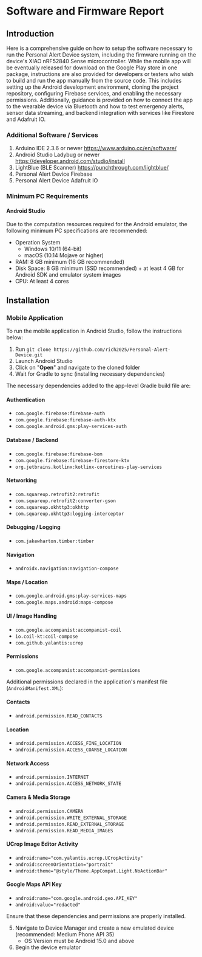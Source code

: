 Software and Firmware Report
=================

## Introduction

Here is a comprehensive guide on how to setup the software necessary to run the Personal Alert Device system, including the firmware running on the device's XIAO nRF52840 Sense microcontroller. While the mobile app will be eventually released for download on the Google Play store in one package, instructions are also provided for developers or testers who wish to build and run the app manually from the source code. This includes setting up the Android development environment, cloning the project repository, configuring Firebase services, and enabling the necessary permissions. Additionally, guidance is provided on how to connect the app to the wearable device via Bluetooth and how to test emergency alerts, sensor data streaming, and backend integration with services like Firestore and Adafruit IO.

### Additional Software / Services

1. Arduino IDE 2.3.6 or newer https://www.arduino.cc/en/software/
2. Android Studio Ladybug or newer https://developer.android.com/studio/install
3. LightBlue (BLE Scanner) https://punchthrough.com/lightblue/
4. Personal Alert Device Firebase
5. Personal Alert Device Adafruit IO 

### Minimum PC Requirements

#### Android Studio
Due to the computation resources required for the Android emulator, the following minimum PC specifications are recommended:
* Operation System
  - Windows 10/11 (64-bit)
  - macOS (10.14 Mojave or higher)
* RAM: 8 GB minimum (16 GB recommended)
* Disk Space: 8 GB minimum (SSD recommended) + at least 4 GB for Android SDK and emulator system images
* CPU: At least 4 cores

## Installation

### Mobile Application

To run the mobile application in Android Studio, follow the instructions below:

1. Run `git clone https://github.com/rich2025/Personal-Alert-Device.git`
2. Launch Android Studio
3. Click on "**Open**" and navigate to the cloned folder
4. Wait for Gradle to sync (installing necessary dependencies)

The necessary dependencies added to the app-level Gradle build file are:

#### Authentication
- `com.google.firebase:firebase-auth`
- `com.google.firebase:firebase-auth-ktx`
- `com.google.android.gms:play-services-auth`

#### Database / Backend
- `com.google.firebase:firebase-bom`
- `com.google.firebase:firebase-firestore-ktx`
- `org.jetbrains.kotlinx:kotlinx-coroutines-play-services`

#### Networking
- `com.squareup.retrofit2:retrofit`
- `com.squareup.retrofit2:converter-gson`
- `com.squareup.okhttp3:okhttp`
- `com.squareup.okhttp3:logging-interceptor`

#### Debugging / Logging
- `com.jakewharton.timber:timber`

#### Navigation
- `androidx.navigation:navigation-compose`

#### Maps / Location
- `com.google.android.gms:play-services-maps`
- `com.google.maps.android:maps-compose`

#### UI / Image Handling
- `com.google.accompanist:accompanist-coil`
- `io.coil-kt:coil-compose`
- `com.github.yalantis:ucrop`

#### Permissions
- `com.google.accompanist:accompanist-permissions`
  
Additional permissions declared in the application's manifest file (`AndroidManifest.XML`):

#### Contacts
- `android.permission.READ_CONTACTS`

#### Location
- `android.permission.ACCESS_FINE_LOCATION`
- `android.permission.ACCESS_COARSE_LOCATION`

#### Network Access
- `android.permission.INTERNET`
- `android.permission.ACCESS_NETWORK_STATE`

#### Camera & Media Storage
- `android.permission.CAMERA`
- `android.permission.WRITE_EXTERNAL_STORAGE`
- `android.permission.READ_EXTERNAL_STORAGE`
- `android.permission.READ_MEDIA_IMAGES`

#### UCrop Image Editor Activity
- `android:name="com.yalantis.ucrop.UCropActivity"`
- `android:screenOrientation="portrait"`
- `android:theme="@style/Theme.AppCompat.Light.NoActionBar"`

#### Google Maps API Key
- `android:name="com.google.android.geo.API_KEY"`
- `android:value="redacted"`

Ensure that these dependencies and permissions are properly installed. 

5. Navigate to Device Manager and create a new emulated device (recommended: Medium Phone API 35)
   - OS Version must be Android 15.0 and above
6. Begin the device emulator








